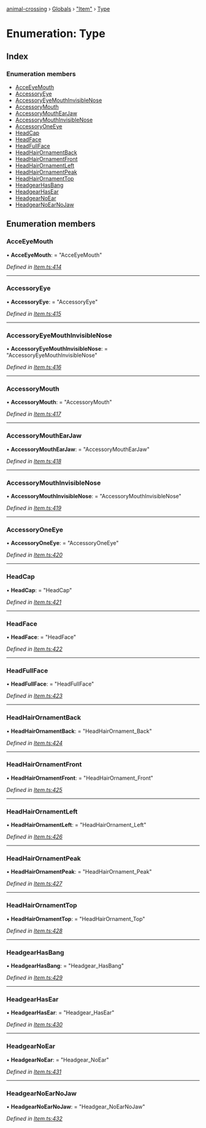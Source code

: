[animal-crossing](../README.md) › [Globals](../globals.md) › ["Item"](../modules/_item_.md) › [Type](_item_.type.md)

# Enumeration: Type

## Index

### Enumeration members

* [AcceEyeMouth](_item_.type.md#acceeyemouth)
* [AccessoryEye](_item_.type.md#accessoryeye)
* [AccessoryEyeMouthInvisibleNose](_item_.type.md#accessoryeyemouthinvisiblenose)
* [AccessoryMouth](_item_.type.md#accessorymouth)
* [AccessoryMouthEarJaw](_item_.type.md#accessorymouthearjaw)
* [AccessoryMouthInvisibleNose](_item_.type.md#accessorymouthinvisiblenose)
* [AccessoryOneEye](_item_.type.md#accessoryoneeye)
* [HeadCap](_item_.type.md#headcap)
* [HeadFace](_item_.type.md#headface)
* [HeadFullFace](_item_.type.md#headfullface)
* [HeadHairOrnamentBack](_item_.type.md#headhairornamentback)
* [HeadHairOrnamentFront](_item_.type.md#headhairornamentfront)
* [HeadHairOrnamentLeft](_item_.type.md#headhairornamentleft)
* [HeadHairOrnamentPeak](_item_.type.md#headhairornamentpeak)
* [HeadHairOrnamentTop](_item_.type.md#headhairornamenttop)
* [HeadgearHasBang](_item_.type.md#headgearhasbang)
* [HeadgearHasEar](_item_.type.md#headgearhasear)
* [HeadgearNoEar](_item_.type.md#headgearnoear)
* [HeadgearNoEarNoJaw](_item_.type.md#headgearnoearnojaw)

## Enumeration members

###  AcceEyeMouth

• **AcceEyeMouth**: = "AcceEyeMouth"

*Defined in [Item.ts:414](https://github.com/Norviah/animal-crossing/blob/0850a1e/module/types/Item.ts#L414)*

___

###  AccessoryEye

• **AccessoryEye**: = "AccessoryEye"

*Defined in [Item.ts:415](https://github.com/Norviah/animal-crossing/blob/0850a1e/module/types/Item.ts#L415)*

___

###  AccessoryEyeMouthInvisibleNose

• **AccessoryEyeMouthInvisibleNose**: = "AccessoryEyeMouthInvisibleNose"

*Defined in [Item.ts:416](https://github.com/Norviah/animal-crossing/blob/0850a1e/module/types/Item.ts#L416)*

___

###  AccessoryMouth

• **AccessoryMouth**: = "AccessoryMouth"

*Defined in [Item.ts:417](https://github.com/Norviah/animal-crossing/blob/0850a1e/module/types/Item.ts#L417)*

___

###  AccessoryMouthEarJaw

• **AccessoryMouthEarJaw**: = "AccessoryMouthEarJaw"

*Defined in [Item.ts:418](https://github.com/Norviah/animal-crossing/blob/0850a1e/module/types/Item.ts#L418)*

___

###  AccessoryMouthInvisibleNose

• **AccessoryMouthInvisibleNose**: = "AccessoryMouthInvisibleNose"

*Defined in [Item.ts:419](https://github.com/Norviah/animal-crossing/blob/0850a1e/module/types/Item.ts#L419)*

___

###  AccessoryOneEye

• **AccessoryOneEye**: = "AccessoryOneEye"

*Defined in [Item.ts:420](https://github.com/Norviah/animal-crossing/blob/0850a1e/module/types/Item.ts#L420)*

___

###  HeadCap

• **HeadCap**: = "HeadCap"

*Defined in [Item.ts:421](https://github.com/Norviah/animal-crossing/blob/0850a1e/module/types/Item.ts#L421)*

___

###  HeadFace

• **HeadFace**: = "HeadFace"

*Defined in [Item.ts:422](https://github.com/Norviah/animal-crossing/blob/0850a1e/module/types/Item.ts#L422)*

___

###  HeadFullFace

• **HeadFullFace**: = "HeadFullFace"

*Defined in [Item.ts:423](https://github.com/Norviah/animal-crossing/blob/0850a1e/module/types/Item.ts#L423)*

___

###  HeadHairOrnamentBack

• **HeadHairOrnamentBack**: = "HeadHairOrnament_Back"

*Defined in [Item.ts:424](https://github.com/Norviah/animal-crossing/blob/0850a1e/module/types/Item.ts#L424)*

___

###  HeadHairOrnamentFront

• **HeadHairOrnamentFront**: = "HeadHairOrnament_Front"

*Defined in [Item.ts:425](https://github.com/Norviah/animal-crossing/blob/0850a1e/module/types/Item.ts#L425)*

___

###  HeadHairOrnamentLeft

• **HeadHairOrnamentLeft**: = "HeadHairOrnament_Left"

*Defined in [Item.ts:426](https://github.com/Norviah/animal-crossing/blob/0850a1e/module/types/Item.ts#L426)*

___

###  HeadHairOrnamentPeak

• **HeadHairOrnamentPeak**: = "HeadHairOrnament_Peak"

*Defined in [Item.ts:427](https://github.com/Norviah/animal-crossing/blob/0850a1e/module/types/Item.ts#L427)*

___

###  HeadHairOrnamentTop

• **HeadHairOrnamentTop**: = "HeadHairOrnament_Top"

*Defined in [Item.ts:428](https://github.com/Norviah/animal-crossing/blob/0850a1e/module/types/Item.ts#L428)*

___

###  HeadgearHasBang

• **HeadgearHasBang**: = "Headgear_HasBang"

*Defined in [Item.ts:429](https://github.com/Norviah/animal-crossing/blob/0850a1e/module/types/Item.ts#L429)*

___

###  HeadgearHasEar

• **HeadgearHasEar**: = "Headgear_HasEar"

*Defined in [Item.ts:430](https://github.com/Norviah/animal-crossing/blob/0850a1e/module/types/Item.ts#L430)*

___

###  HeadgearNoEar

• **HeadgearNoEar**: = "Headgear_NoEar"

*Defined in [Item.ts:431](https://github.com/Norviah/animal-crossing/blob/0850a1e/module/types/Item.ts#L431)*

___

###  HeadgearNoEarNoJaw

• **HeadgearNoEarNoJaw**: = "Headgear_NoEarNoJaw"

*Defined in [Item.ts:432](https://github.com/Norviah/animal-crossing/blob/0850a1e/module/types/Item.ts#L432)*
